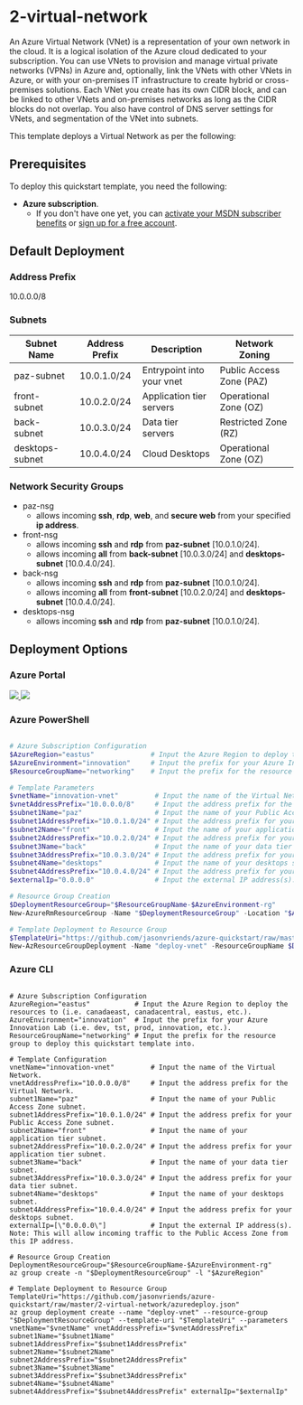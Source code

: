 # 2-virtual-network

An Azure Virtual Network (VNet) is a representation of your own network in the cloud. It is a logical isolation of the Azure cloud dedicated to your subscription. You can use VNets to provision and manage virtual private networks (VPNs) in Azure and, optionally, link the VNets with other VNets in Azure, or with your on-premises IT infrastructure to create hybrid or cross-premises solutions. Each VNet you create has its own CIDR block, and can be linked to other VNets and on-premises networks as long as the CIDR blocks do not overlap. You also have control of DNS server settings for VNets, and segmentation of the VNet into subnets.

This template deploys a Virtual Network as per the following:

## Prerequisites

To deploy this quickstart template, you need the following:
* **Azure subscription**. 
  * If you don't have one yet, you can <a href="https://azure.microsoft.com/pricing/member-offers/msdn-benefits-details/">activate your MSDN subscriber benefits</a> or <a href="https://azure.microsoft.com/free">sign up for a free account</a>.

## Default Deployment

### Address Prefix
10.0.0.0/8

### Subnets

| Subnet Name     | Address Prefix | Description               | Network Zoning           |
| --------------- | :------------: | ------------------------- | ------------------------ |
| paz-subnet      | 10.0.1.0/24    | Entrypoint into your vnet | Public Access Zone (PAZ) |
| front-subnet    | 10.0.2.0/24    | Application tier servers  | Operational Zone (OZ)    |
| back-subnet     | 10.0.3.0/24    | Data tier servers         | Restricted Zone (RZ)     |
| desktops-subnet | 10.0.4.0/24    | Cloud Desktops            | Operational Zone (OZ)    |

### Network Security Groups
* paz-nsg
  * allows incoming **ssh**, **rdp**, **web**, and **secure web** from your specified **ip address**. 
* front-nsg
  * allows incoming **ssh** and **rdp** from **paz-subnet** [10.0.1.0/24].
  * allows incoming **all** from **back-subnet** [10.0.3.0/24] and **desktops-subnet** [10.0.4.0/24].
* back-nsg
  * allows incoming **ssh** and **rdp** from **paz-subnet** [10.0.1.0/24].
  * allows incoming **all** from **front-subnet** [10.0.2.0/24] and **desktops-subnet** [10.0.4.0/24].
* desktops-nsg
  * allows incoming **ssh** and **rdp** from **paz-subnet** [10.0.1.0/24].

## Deployment Options

### Azure Portal

<a href="https://portal.azure.com/#create/Microsoft.Template/uri/https%3A%2F%2Fraw.githubusercontent.com%2Fjasonvriends%2Fazure-quickstart%2Fmaster%2F2-virtual-network%2Fazuredeploy.json" target="_blank">
    <img src="http://azuredeploy.net/deploybutton.png"/>
</a>
<a href="http://armviz.io/#/?load=https%3A%2F%2Fraw.githubusercontent.com%2Fjasonvriends%2Fazure-quickstart%2Fmaster%2F2-virtual-network%2Fazuredeploy.json" target="_blank">
    <img src="http://armviz.io/visualizebutton.png"/>
</a><br/>

### Azure PowerShell

```powershell

# Azure Subscription Configuration
$AzureRegion="eastus"              # Input the Azure Region to deploy the resources to (i.e. canadaeast, canadacentral, eastus, etc.).
$AzureEnvironment="innovation"     # Input the prefix for your Azure Innovation Lab (i.e. dev, tst, prod, innovation, etc.).
$ResourceGroupName="networking"    # Input the prefix for the resource group to deploy this quickstart template into.

# Template Parameters
$vnetName="innovation-vnet"         # Input the name of the Virtual Network.
$vnetAddressPrefix="10.0.0.0/8"     # Input the address prefix for the Virtual Network.
$subnet1Name="paz"                  # Input the name of your Public Access Zone subnet.
$subnet1AddressPrefix="10.0.1.0/24" # Input the address prefix for your Public Access Zone subnet.
$subnet2Name="front"                # Input the name of your application tier subnet.
$subnet2AddressPrefix="10.0.2.0/24" # Input the address prefix for your application tier subnet.
$subnet3Name="back"                 # Input the name of your data tier subnet.
$subnet3AddressPrefix="10.0.3.0/24" # Input the address prefix for your data tier subnet.
$subnet4Name="desktops"             # Input the name of your desktops subnet.
$subnet4AddressPrefix="10.0.4.0/24" # Input the address prefix for your desktops subnet.
$externalIp="0.0.0.0"               # Input the external IP address(s). Note: This will allow incoming traffic to the Public Access Zone from this IP address.

# Resource Group Creation
$DeploymentResourceGroup="$ResourceGroupName-$AzureEnvironment-rg"
New-AzureRmResourceGroup -Name "$DeploymentResourceGroup" -Location "$AzureRegion" -ErrorVariable notCreated -ErrorAction SilentlyContinue

# Template Deployment to Resource Group
$TemplateUri="https://github.com/jasonvriends/azure-quickstart/raw/master/2-virtual-network/azuredeploy.json"
New-AzResourceGroupDeployment -Name "deploy-vnet" -ResourceGroupName $DeploymentResourceGroup -TemplateUri $TemplateUri -vnetName "$vnetName" -vnetAddressPrefix "$vnetAddressPrefix" -subnet1Name "$subnet1Name" -subnet1AddressPrefix "$subnet1AddressPrefix" -subnet2Name "$subnet2Name" -subnet2AddressPrefix "$subnet2AddressPrefix" -subnet3Name "$subnet3Name" -subnet3AddressPrefix "$subnet3AddressPrefix" -subnet4Name "$subnet4Name" -subnet4AddressPrefix "$subnet4AddressPrefix" -externalIp $externalIp


```

### Azure CLI

```shell

# Azure Subscription Configuration
AzureRegion="eastus"           # Input the Azure Region to deploy the resources to (i.e. canadaeast, canadacentral, eastus, etc.).
AzureEnvironment="innovation"  # Input the prefix for your Azure Innovation Lab (i.e. dev, tst, prod, innovation, etc.).
ResourceGroupName="networking" # Input the prefix for the resource group to deploy this quickstart template into.

# Template Configuration
vnetName="innovation-vnet"         # Input the name of the Virtual Network.
vnetAddressPrefix="10.0.0.0/8"     # Input the address prefix for the Virtual Network.
subnet1Name="paz"                  # Input the name of your Public Access Zone subnet.
subnet1AddressPrefix="10.0.1.0/24" # Input the address prefix for your Public Access Zone subnet.
subnet2Name="front"                # Input the name of your application tier subnet.
subnet2AddressPrefix="10.0.2.0/24" # Input the address prefix for your application tier subnet.
subnet3Name="back"                 # Input the name of your data tier subnet.
subnet3AddressPrefix="10.0.3.0/24" # Input the address prefix for your data tier subnet.
subnet4Name="desktops"             # Input the name of your desktops subnet.
subnet4AddressPrefix="10.0.4.0/24" # Input the address prefix for your desktops subnet.
externalIp=[\"0.0.0.0\"]           # Input the external IP address(s). Note: This will allow incoming traffic to the Public Access Zone from this IP address.

# Resource Group Creation
DeploymentResourceGroup="$ResourceGroupName-$AzureEnvironment-rg"
az group create -n "$DeploymentResourceGroup" -l "$AzureRegion"

# Template Deployment to Resource Group
TemplateUri="https://github.com/jasonvriends/azure-quickstart/raw/master/2-virtual-network/azuredeploy.json"
az group deployment create --name "deploy-vnet" --resource-group "$DeploymentResourceGroup" --template-uri "$TemplateUri" --parameters vnetName="$vnetName" vnetAddressPrefix="$vnetAddressPrefix" subnet1Name="$subnet1Name" subnet1AddressPrefix="$subnet1AddressPrefix" subnet2Name="$subnet2Name" subnet2AddressPrefix="$subnet2AddressPrefix" subnet3Name="$subnet3Name" subnet3AddressPrefix="$subnet3AddressPrefix" subnet4Name="$subnet4Name" subnet4AddressPrefix="$subnet4AddressPrefix" externalIp="$externalIp"


```

